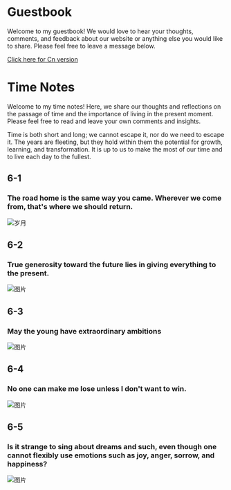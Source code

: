 # Guestbook
Welcome to my guestbook! We would love to hear your thoughts, comments, and feedback about our website or anything else you would like to share. Please feel free to leave a message below.

[Click here for Cn version](./README.md)

# Time Notes
Welcome to my time notes! Here, we share our thoughts and reflections on the passage of time and the importance of living in the present moment. Please feel free to read and leave your own comments and insights.

Time is both short and long; we cannot escape it, nor do we need to escape it. The years are fleeting, but they hold within them the potential for growth, learning, and transformation. It is up to us to make the most of our time and to live each day to the fullest.

## 6-1
### The road home is the same way you came. Wherever we come from, that's where we should return.

![岁月](https://source.unsplash.com/960x640/?time)

## 6-2
### True generosity toward the future lies in giving everything to the present.

![图片](https://source.unsplash.com/960x640/?moment)
## 6-3
### May the young have extraordinary ambitions

![图片](https://source.unsplash.com/960x640/?belief)
## 6-4
### No one can make me lose unless I don't want to win.

![图片](https://source.unsplash.com/960x640/?Confidence&effort&determination&dream)
## 6-5
### Is it strange to sing about dreams and such, even though one cannot flexibly use emotions such as joy, anger, sorrow, and happiness?

![图片](https://source.unsplash.com/960x640/?追梦&信念)
